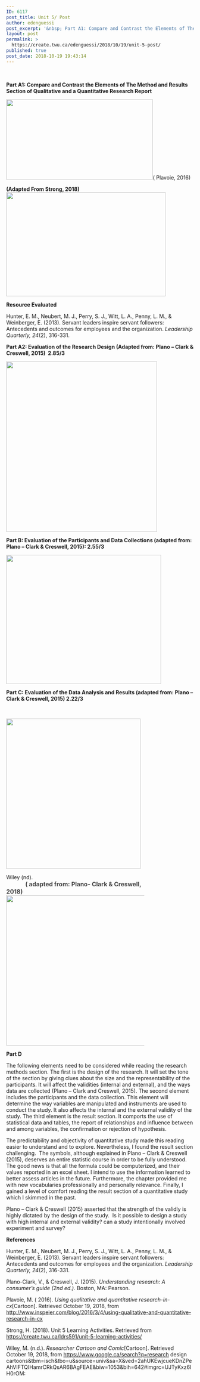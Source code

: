 ```yaml
---
ID: 6117
post_title: Unit 5/ Post
author: edenguessi
post_excerpt: '&nbsp; Part A1: Compare and Contrast the Elements of The Method and Results Section of Qualitative and a Quantitative Research Report ( Plavoie, 2016) (Adapted From Strong, 2018) Resource Evaluated Hunter, E. M., Neubert, M. J., Perry, S. J., Witt, L. A., Penny, L. M., &amp; Weinberger, E. (2013). Servant leaders inspire servant followers: Antecedents and outcomes for employees and<br><br><a href="https://create.twu.ca/edenguessi/2018/10/19/unit-5-post/">Read more</a>'
layout: post
permalink: >
  https://create.twu.ca/edenguessi/2018/10/19/unit-5-post/
published: true
post_date: 2018-10-19 19:43:14
---
```

&nbsp;

<strong>Part A1: Compare and Contrast the Elements of The Method and Results Section of Qualitative and a Quantitative Research Report </strong>

<img class="alignnone wp-image-432" src="http://create.twu.ca/edenguessi/files/2018/10/QuantQualCartoon@MattPLavoie-300x164.png" alt="" width="394" height="215" srcset="https://create.twu.ca/edenguessi/files/2018/10/QuantQualCartoon@MattPLavoie-300x164.png 300w, https://create.twu.ca/edenguessi/files/2018/10/QuantQualCartoon@MattPLavoie-768x419.png 768w, https://create.twu.ca/edenguessi/files/2018/10/QuantQualCartoon@MattPLavoie.png 800w" sizes="(max-width: 394px) 100vw, 394px" />( Plavoie, 2016)

<strong>(Adapted From Strong, 2018)</strong><img class="alignnone wp-image-427" style="font-size: 1rem" src="http://create.twu.ca/edenguessi/files/2018/10/Screen-Shot-2018-10-19-at-10.42.34-AM-300x196.png" alt="" width="428" height="279" srcset="https://create.twu.ca/edenguessi/files/2018/10/Screen-Shot-2018-10-19-at-10.42.34-AM-300x196.png 300w, https://create.twu.ca/edenguessi/files/2018/10/Screen-Shot-2018-10-19-at-10.42.34-AM-768x503.png 768w, https://create.twu.ca/edenguessi/files/2018/10/Screen-Shot-2018-10-19-at-10.42.34-AM-1024x670.png 1024w, https://create.twu.ca/edenguessi/files/2018/10/Screen-Shot-2018-10-19-at-10.42.34-AM-800x524.png 800w, https://create.twu.ca/edenguessi/files/2018/10/Screen-Shot-2018-10-19-at-10.42.34-AM.png 1454w" sizes="(max-width: 428px) 100vw, 428px" />

<strong>Resource Evaluated</strong>

Hunter, E. M., Neubert, M. J., Perry, S. J., Witt, L. A., Penny, L. M., &amp; Weinberger, E. (2013). Servant leaders inspire servant followers: Antecedents and outcomes for employees and the organization. <em>Leadership Quarterly, 24</em>(2), 316-331.

<strong>Part A2: Evaluation of the Research Design (Adapted from: Plano &#8211; Clark &amp; Creswell, 2015)  2.85/3</strong>

<img class="alignnone wp-image-428" src="http://create.twu.ca/edenguessi/files/2018/10/Screen-Shot-2018-10-19-at-10.56.53-AM-266x300.png" alt="" width="405" height="457" srcset="https://create.twu.ca/edenguessi/files/2018/10/Screen-Shot-2018-10-19-at-10.56.53-AM-266x300.png 266w, https://create.twu.ca/edenguessi/files/2018/10/Screen-Shot-2018-10-19-at-10.56.53-AM-768x865.png 768w, https://create.twu.ca/edenguessi/files/2018/10/Screen-Shot-2018-10-19-at-10.56.53-AM-909x1024.png 909w, https://create.twu.ca/edenguessi/files/2018/10/Screen-Shot-2018-10-19-at-10.56.53-AM-800x901.png 800w, https://create.twu.ca/edenguessi/files/2018/10/Screen-Shot-2018-10-19-at-10.56.53-AM.png 1216w" sizes="(max-width: 405px) 100vw, 405px" />

<b>Part B: Evaluation of the Participants and Data Collections <strong>(adapted from: Plano &#8211; Clark &amp; Creswell, 2015)</strong>: 2.55/3 </b>

<img class="alignnone wp-image-429" src="http://create.twu.ca/edenguessi/files/2018/10/Screen-Shot-2018-10-19-at-11.02.44-AM-300x249.png" alt="" width="416" height="346" srcset="https://create.twu.ca/edenguessi/files/2018/10/Screen-Shot-2018-10-19-at-11.02.44-AM-300x249.png 300w, https://create.twu.ca/edenguessi/files/2018/10/Screen-Shot-2018-10-19-at-11.02.44-AM-768x638.png 768w, https://create.twu.ca/edenguessi/files/2018/10/Screen-Shot-2018-10-19-at-11.02.44-AM-1024x850.png 1024w, https://create.twu.ca/edenguessi/files/2018/10/Screen-Shot-2018-10-19-at-11.02.44-AM-800x664.png 800w, https://create.twu.ca/edenguessi/files/2018/10/Screen-Shot-2018-10-19-at-11.02.44-AM.png 1474w" sizes="(max-width: 416px) 100vw, 416px" />

<strong>Part C: Evaluation of the Data Analysis and Results <b>(adapted from: Plano &#8211; Clark &amp; Creswell, 2015)</b> 2.22/3</strong>

&nbsp;

<div id="attachment_433" style="width: 371px" class="wp-caption alignnone"><img class=" wp-image-433" src="http://create.twu.ca/edenguessi/files/2018/10/health-beauty-scientist-dietician-nutritionist-company-misleading-wmi100422_low-269x300.jpg" alt="" width="361" height="403" srcset="https://create.twu.ca/edenguessi/files/2018/10/health-beauty-scientist-dietician-nutritionist-company-misleading-wmi100422_low-269x300.jpg 269w, https://create.twu.ca/edenguessi/files/2018/10/health-beauty-scientist-dietician-nutritionist-company-misleading-wmi100422_low.jpg 400w" sizes="(max-width: 361px) 100vw, 361px" /><p class="wp-caption-text">Wiley (nd).                                                                                          <strong style="color: #444444;font-size: 1rem"><b>( adapted from: Plano- Clark &amp; Creswell, 2018</b></strong><strong style="color: #444444;font-size: 1rem"><b>)</b></strong><img class="alignnone wp-image-431" style="color: #444444;font-size: 1rem" src="http://create.twu.ca/edenguessi/files/2018/10/Screen-Shot-2018-10-19-at-11.18.43-AM-300x279.png" alt="" width="433" height="403" srcset="https://create.twu.ca/edenguessi/files/2018/10/Screen-Shot-2018-10-19-at-11.18.43-AM-300x279.png 300w, https://create.twu.ca/edenguessi/files/2018/10/Screen-Shot-2018-10-19-at-11.18.43-AM-768x715.png 768w, https://create.twu.ca/edenguessi/files/2018/10/Screen-Shot-2018-10-19-at-11.18.43-AM-1024x954.png 1024w, https://create.twu.ca/edenguessi/files/2018/10/Screen-Shot-2018-10-19-at-11.18.43-AM-800x745.png 800w, https://create.twu.ca/edenguessi/files/2018/10/Screen-Shot-2018-10-19-at-11.18.43-AM.png 1456w" sizes="(max-width: 433px) 100vw, 433px" /></p></div>

<b>Part D</b>

The following elements need to be considered while reading the research methods section. The first is the design of the research. It will set the tone of the section by giving clues about the size and the representability of the participants. It will affect the validities (internal and external), and the ways data are collected (Plano – Clark and Creswell, 2015). The second element includes the participants and the data collection. This element will determine the way variables are manipulated and instruments are used to conduct the study. It also affects the internal and the external validity of the study. The third element is the result section. It comports the use of statistical data and tables, the report of relationships and influence between and among variables, the confirmation or rejection of hypothesis.

The predictability and objectivity of quantitative study made this reading easier to understand and to explore. Nevertheless, I found the result section challenging.  The symbols, although explained in Plano – Clark &amp; Creswell (2015), deserves an entire statistic course in order to be fully understood. The good news is that all the formula could be computerized, and their values reported in an excel sheet. I intend to use the information learned to better assess articles in the future. Furthermore, the chapter provided me with new vocabularies professionally and personally relevance. Finally, I gained a level of comfort reading the result section of a quantitative study which I skimmed in the past.

Plano &#8211; Clark &amp; Creswell (2015) asserted that the strength of the validly is highly dictated by the design of the study.  Is it possible to design a study with high internal and external validity? can a study intentionally involved experiment and survey?

<strong>References</strong>

Hunter, E. M., Neubert, M. J., Perry, S. J., Witt, L. A., Penny, L. M., &amp; Weinberger, E. (2013). Servant leaders inspire servant followers: Antecedents and outcomes for employees and the organization. <em>Leadership Quarterly, 24</em>(2), 316-331.

Plano-Clark, V., &amp; Creswell, J. (2015). <em>Understanding research: A consumer’s guide (2nd ed.).</em> Boston, MA: Pearson.

Plavoie, M. ( 2016). <i>Using qualitative and quantitative research-in-cx</i>[Cartoon]. Retrieved October 19, 2018, from http://www.inspeier.com/blog/2016/3/4/using-qualitative-and-quantitative-research-in-cx

Strong, H. (2018). Unit 5 Learning Activities. Retrieved from https://create.twu.ca/ldrs591/unit-5-learning-activities/

Wiley, M. (n.d.). <i>Researcher Cartoon and Comic</i>[Cartoon]. Retrieved October 19, 2018, from https://www.google.ca/search?q=research design cartoons&amp;tbm=isch&amp;tbo=u&amp;source=univ&amp;sa=X&amp;ved=2ahUKEwjcueKDnZPeAhVIFTQIHamrCRkQsAR6BAgFEAE&amp;biw=1053&amp;bih=642#imgrc=UJTyKxz6lH0rOM:

&nbsp;

<strong> </strong>

&nbsp;

&nbsp;

&nbsp;